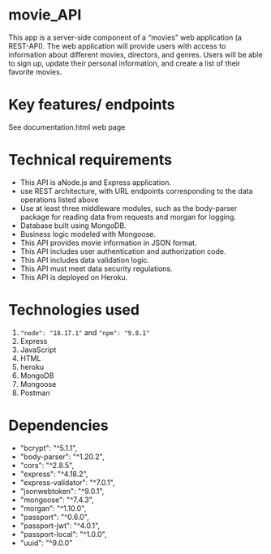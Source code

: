 # movie_API

This app is a server-side component of a “movies” web application (a REST-API).
The web application will provide users with access to information about different movies, directors, and genres. Users will be able to sign up, update their personal information, and create a list of their favorite movies.

# Key features/ endpoints

See documentation.html web page

# Technical requirements

- This API is aNode.js and Express application.
- use REST architecture, with URL endpoints corresponding to the data operations listed above
- Use at least three middleware modules, such as the body-parser package for reading data from requests and morgan for logging.
- Database built using MongoDB.
- Business logic modeled with Mongoose.
- This API provides movie information in JSON format.
- This API includes user authentication and authorization code.
- This API includes data validation logic.
- This API must meet data security regulations.
- This API is deployed on Heroku.

# Technologies used

1. `"node": "18.17.1"` and `"npm": "9.8.1"`
2. Express
3. JavaScript
4. HTML
5. heroku
6. MongoDB
7. Mongoose
8. Postman

# Dependencies

- "bcrypt": "^5.1.1",
- "body-parser": "^1.20.2",
- "cors": "^2.8.5",
- "express": "^4.18.2",
- "express-validator": "^7.0.1",
- "jsonwebtoken": "^9.0.1",
- "mongoose": "^7.4.3",
- "morgan": "^1.10.0",
- "passport": "^0.6.0",
- "passport-jwt": "^4.0.1",
- "passport-local": "^1.0.0",
- "uuid": "^9.0.0"
